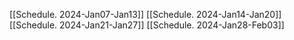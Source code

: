 [[Schedule. 2024-Jan07-Jan13]]
[[Schedule. 2024-Jan14-Jan20]]
[[Schedule. 2024-Jan21-Jan27]]
[[Schedule. 2024-Jan28-Feb03]]
